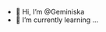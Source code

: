 - 👋 Hi, I’m @Geminiska
- 🌱 I’m currently learning ...


<!---
Geminiska/Geminiska is a ✨ special ✨ repository because its `README.md` (this file) appears on your GitHub profile.
You can click the Preview link to take a look at your changes.
--->
